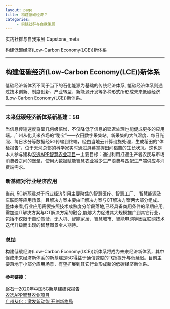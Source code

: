 ```yaml
---
layout: page
title: 构建低碳经济？
categories:
     - 实践社群与自我策展
---
```

实践社群与自我策展 Capstone_meta

构建低碳经济(Low-Carbon Economy(LCE))新体系

---



## 构建低碳经济(Low-Carbon Economy(LCE))新体系
低碳经济新体系不同于当下的石化能源为基础的传统经济体系, 低碳经济体系则通过技术创新、制度创新、产业转型、新能源开发等多种形式所形成未来低碳经济(Low-Carbon Economy(LCE))新体系。

---

### 未来低碳经济新体系新基建：5G
当信息传输速度将呈几何级倍增，不仅降低了信息的延迟处理也能促成更多的应用端。广州从化艾米农场的“秘宝”——农田数字采集站。新采集的大气湿度、每日光照、每日水分等数据经5G传输到终端，经由当地云计算设施处理，生成稻田的“体检报告”，位于天河总部的科学家实时通过屏幕掌握田间稻苗的生长状况。这也是本人参与建构[农选APP智慧农业项目](https://gitee.com/xwh-00/APP_team)一主要目标：通过利用打通生产者农民与市场消费者之间的堡垒，使用大数据赋能智慧农业减少生产浪费与匹配生产端供应与消费端需求。

### 新基建对行业经济应用
当前, 5G新基建对于行业经济引用主要聚焦的智慧医疗、智慧工厂、 智慧能源及车联网等应用场景。且解决方案主要由IT解决方案与CT解决方案两大部分组成。整体来看,行业应用需要按照技术成熟度分阶段落地,已经具备商用条件的早期应用,需加速IT解决方案与CT解决方案的融合,能够大力促进其大规模推广到其它行业，包括不仅限于自动驾驶、无人机、智能家居、智慧城市、智能电网等因互联网技术迭代升级而出现的智慧图景令人期待。

### 总结
构建低碳经济(Low-Carbon Economy(LCE))新体系将成为未来经济新体系，其中促成未来经济新体系的新基建是5G得益于通信速度的飞跃提升与低延迟。目前主要落地于小部分应用场景，有望扩展到其它行业形成新的低碳经济新体系。
	

#### 参考链接：  
[磐石—2020年中国5G新基建研究报告](http://report.iresearch.cn/report/202011/3682.shtml)  
[农选APP智慧农业项目](https://gitee.com/xwh-00/APP_team)  
[广州从化：激发新动能 开创新格局](https://rencai.gov.cn/index.php/Index/detail/21709)
